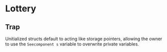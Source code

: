 # Lottery

## Trap
Unitialized structs default to acting like storage pointers, allowing the owner
to use the `Seecomponent s` variable to overwrite private variables.
